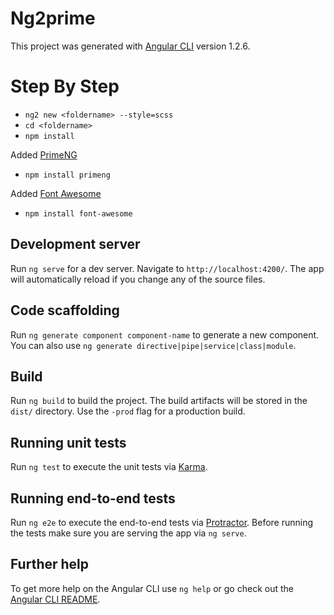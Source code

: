 # Ng2prime

This project was generated with [Angular CLI](https://github.com/angular/angular-cli) version 1.2.6.


# Step By Step
* `ng2 new <foldername> --style=scss`
* `cd <foldername>`
* `npm install`

Added [PrimeNG](https://www.primefaces.org/primeng/#/)

* `npm install primeng`

Added [Font Awesome](http://fontawesome.io/)

* `npm install font-awesome`

## Development server

Run `ng serve` for a dev server. Navigate to `http://localhost:4200/`. The app will automatically reload if you change any of the source files.

## Code scaffolding

Run `ng generate component component-name` to generate a new component. You can also use `ng generate directive|pipe|service|class|module`.

## Build

Run `ng build` to build the project. The build artifacts will be stored in the `dist/` directory. Use the `-prod` flag for a production build.

## Running unit tests

Run `ng test` to execute the unit tests via [Karma](https://karma-runner.github.io).

## Running end-to-end tests

Run `ng e2e` to execute the end-to-end tests via [Protractor](http://www.protractortest.org/).
Before running the tests make sure you are serving the app via `ng serve`.

## Further help

To get more help on the Angular CLI use `ng help` or go check out the [Angular CLI README](https://github.com/angular/angular-cli/blob/master/README.md).
